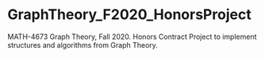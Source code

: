 # GraphTheory_F2020_HonorsProject
MATH-4673 Graph Theory, Fall 2020. Honors Contract Project to implement structures and algorithms from Graph Theory.
